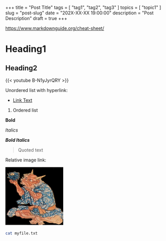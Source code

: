 +++
title = "Post Title"
tags = [ "tag1", "tag2", "tag3" ]
topics = [ "topic1" ]
slug = "post-slug"
date = "202X-XX-XX 19:00:00"
description = "Post Description"
draft = true
+++

https://www.markdownguide.org/cheat-sheet/

# Heading1

## Heading2

{{< youtube B-N1yJyrQRY >}}

Unordered list with hyperlink:

* [Link Text](http://example.com/)

1. Ordered list

**Bold**

*Italics*

***Bold Italics***

> Quoted text

Relative image link:

![Oni](/images/oni.jpg)

```bash
cat myfile.txt
```